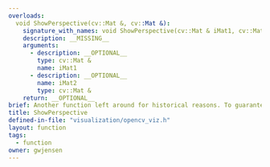 ```yaml
---
overloads:
  void ShowPerspective(cv::Mat &, cv::Mat &):
    signature_with_names: void ShowPerspective(cv::Mat & iMat1, cv::Mat & iMat2)
    description: __MISSING__
    arguments:
      - description: __OPTIONAL__
        type: cv::Mat &
        name: iMat1
      - description: __OPTIONAL__
        name: iMat2
        type: cv::Mat &
    return: __OPTIONAL__
brief: Another function left around for historical reasons. To guarantee how well it works.
title: ShowPerspective
defined-in-file: "visualization/opencv_viz.h"
layout: function
tags:
  - function
owner: gwjensen
---
```

